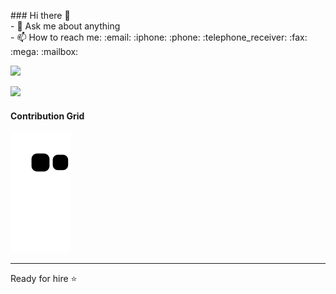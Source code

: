 
<p>
### Hi there 👋 </br>
- 💬 Ask me about anything</br>
- 📫 How to reach me: :email: :iphone: :phone: :telephone_receiver: :fax: :mega: :mailbox:
</p>
 <img  src = "https://github-readme-stats.vercel.app/api?username=reinchemo&show_icons=true&theme=radical&line_height=27">

<p>

 <a href="  https://www.linkedin.com/feed/" target="_blank"><img src="https://img.shields.io/badge/-LinkedIn-00008b?style=for-the-badge&logo=linkedin&logoColor=white" target="_blank"></a> 
 
</p>


<h4>
 Contribution Grid
</h4> 
<p>
  <img src="https://github.com/reinchemo/reinchemo/raw/output/github-contribution-grid-snake.svg" alt="snake"></center>
</p>

<hr>
<p>Ready for hire ⭐</p>

                            
